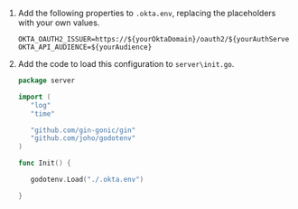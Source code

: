 1. Add the following properties to `.okta.env`, replacing the placeholders with your own values.

   ```properties
   OKTA_OAUTH2_ISSUER=https://${yourOktaDomain}/oauth2/${yourAuthServerName}
   OKTA_API_AUDIENCE=${yourAudience}
   ```

1. Add the code to load this configuration to `server\init.go`.

   ```go
   package server

   import (
      "log"
      "time"

      "github.com/gin-gonic/gin"
      "github.com/joho/godotenv"
   )

   func Init() {

      godotenv.Load("./.okta.env")

   }
   ```
